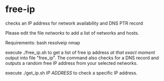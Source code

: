# free-ip
checks an IP address for network availability and DNS PTR record

Please edit the file _networks_ to add a list of networks and hosts.

Requirements:
bash
resolveip
nmap

execute ./free_ip.sh to get a list of free ip address _at that exact moment_ output into file "free_ip". The command also checks for a DNS record and outputs a random free IP address from your selected networks.

execute ./get_ip.sh _IP ADDRESS_ to check a specific IP address.
